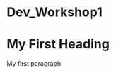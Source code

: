 # Dev_Workshop1
<!DOCTYPE html>
<html>
<body>

<h1>My First Heading</h1>
<p>My first paragraph.</p>

</body>
</html>
